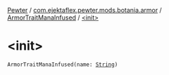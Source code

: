 [Pewter](../../index.md) / [com.ejektaflex.pewter.mods.botania.armor](../index.md) / [ArmorTraitManaInfused](index.md) / [&lt;init&gt;](./-init-.md)

# &lt;init&gt;

`ArmorTraitManaInfused(name: `[`String`](https://kotlinlang.org/api/latest/jvm/stdlib/kotlin/-string/index.html)`)`